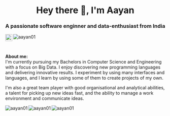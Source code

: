 <h1 align="center">Hey there 👋, I'm Aayan</h1>
<h3 align="center">A passionate software enginner and data-enthusiast from India</h3>

<a href="https://www.linkedin.com/in/aayan-nayak-921b2319b/">
  <img align="left" alt="Aayan's Linkedin Account" width="22px" src="https://raw.githubusercontent.com/peterthehan/peterthehan/master/assets/linkedin.svg" />
</a>
<p align="left"> <img src="https://komarev.com/ghpvc/?username=aayan01&label=Profile%20views&color=0e75b6&style=flat" alt="aayan01" /> </p>
<br />

**About me:** <br>
I'm currently pursuing my Bachelors in Computer Science and Engineering with a focus on Big Data. I enjoy discovering new programming languages and delivering innovative results. I experiment by using many interfaces and languages, and I learn by using some of them to create projects of my own.

I'm also a great team player with good organisational and analytical abilities, a talent for picking up new ideas fast, and the ability to manage a work environment and communicate ideas.
<br/>
<p><img align="left" src="https://github-readme-stats.vercel.app/api/top-langs?username=aayan01&show_icons=true&theme=dark&locale=en&layout=compact" alt="aayan01" /></p>
<p><img align="left" src="https://github-readme-stats.vercel.app/api?username=aayan01&show_icons=true&theme=dark&locale=en" alt="aayan01" /></p>
<p><img align="centre" src="https://github-readme-streak-stats.herokuapp.com/?user=aayan01&theme=dark" alt="aayan01" /></p>

